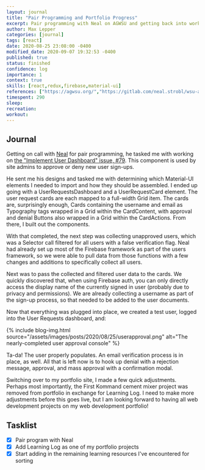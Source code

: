 ```yaml
---
layout: journal
title: "Pair Programming and Portfolio Progress"
excerpt: Pair programming with Neal on AGWSU and getting back into working on my portfolio.
author: Max Lepper
categories: [journal]
tags: [react]
date: 2020-08-25 23:08:00 -0400
modified_date: 2020-09-07 19:32:53 -0400
published: true
status: finished
confidence: log
importance: 1
context: true
skills: [react,redux,firebase,material-ui]
references: ["https://agwsu.org/","https://gitlab.com/neal.strobl/wsu-adventurers-guild/","https://gitlab.com/neal.strobl/wsu-adventurers-guild/-/issues/79"]
timespent: 290
sleep:
recreation:
workout:
---
```


## Journal

Getting on call with [Neal](https://gitlab.com/neal.strobl) for pair programming, he tasked me with working on [the "Implement User Dashboard" issue, #79]({{page.references[2]}}). This component is used by site admins to approve or deny new user sign-ups.

He sent me his designs and tasked me with determining which Material-UI elements I needed to import and how they should be assembled. I ended up going with a UserRequestsDashboard and a UserRequestCard element. The user request cards are each mapped to a full-width Grid item. The cards are, surprisingly enough, Cards containing the username and email as Typography tags wrapped in a Grid within the CardContent, with approval and denial Buttons also wrapped in a Grid within the CardActions. From there, I built out the components.

With that completed, the next step was collecting unapproved users, which was a Selector call filtered for all users with a false verification flag. Neal had already set up most of the Firebase framework as part of the users framework, so we were able to pull data from those functions with a few changes and additions to specifically collect all users.

Next was to pass the collected and filtered user data to the cards. We quickly discovered that, when using Firebase auth, you can only directly access the display name of the currently signed in user (probably due to privacy and permissions). We are already collecting a username as part of the sign-up process, so that needed to be added to the user documents.

Now that everything was plugged into place, we created a test user, logged into the User Requests dashboard, and:

{% include blog-img.html source="/assets/images/posts/2020/08/25/userapproval.png" alt="The nearly-completed user approval console" %}

Ta-da! The user properly populates. An email verification process is in place, as well. All that is left now is to hook up denial with a rejection message, approval, and mass approval with a confirmation modal.

Switching over to my portfolio site, I made a few quick adjustments. Perhaps most importantly, the First Kommand cement mixer project was removed from portfolio in exchange for Learning Log. I need to make more adjustments before this goes live, but I am looking forward to having all web development projects on my web development portfolio!

## Tasklist

- [x] Pair program with Neal
- [x] Add Learning Log as one of my portfolio projects
- [x] Start adding in the remaining learning resources I've encountered for sorting